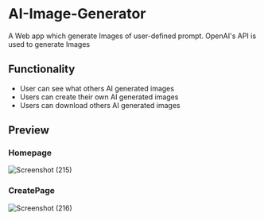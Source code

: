 # AI-Image-Generator
A Web app which generate Images of user-defined prompt. OpenAI's API is used to generate Images

## Functionality
- User can see what others AI generated images
- Users can create their own AI generated images
- Users can download others AI generated images

## Preview

### Homepage
![Screenshot (215)](https://user-images.githubusercontent.com/83984612/218133171-fd7b1a6d-5250-4efe-bd58-69fb9def161b.png)

### CreatePage

![Screenshot (216)](https://user-images.githubusercontent.com/83984612/218241257-7e20c88b-ffb0-4b41-8e9a-ffdec7ca087e.png)
